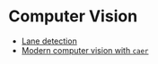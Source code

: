 # Computer Vision

- [Lane detection](https://towardsdatascience.com/how-i-learned-lane-detection-using-asphalt-8-airborne-bae4d0982134)
- [Modern computer vision with `caer`](https://github.com/jasmcaus/caer/)
